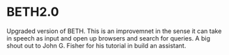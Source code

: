 # BETH2.0
Upgraded version of BETH. This is an improvemnet in the sense it can take in speech as input and open up browsers and search for queries.
A big shout out to John G. Fisher for his tutorial in build an assistant. 
